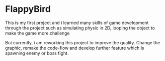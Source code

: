 # FlappyBird
This is my first project and i learned many skills of game development through the project such as simulating physic in 2D, looping the object to make the game more challenge

But currently, i am reworking this project to improve the quality. Change the graphic, remake the code-flow and develop further feature which is spawning enemy or boss fight.
